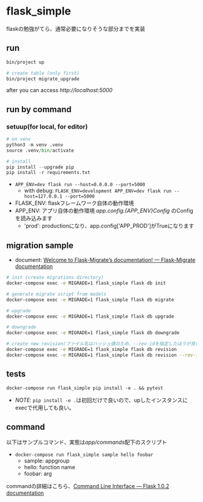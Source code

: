 # flask_simple

flaskの勉強がてら、通常必要になりそうな部分までを実装

## run

```bash
bin/project up

# create table (only first)
bin/project migrate_upgrade
```

after you can access *http://localhost:5000*

## run by command

### setuup(for local, for editor)

```py
# on venv
python3 -m venv .venv
source .venv/bin/activate

# install
pip install --upgrade pip
pip install -r requirements.txt
```

- `APP_ENV=dev flask run --host=0.0.0.0 --port=5000`
  - with debug: `FLASK_ENV=development APP_ENV=dev flask run --host=127.0.0.1 --port=5000`
- FLASK_ENV: flaskフレームワーク自体の動作環境
- APP_ENV: アプリ自体の動作環境 *app.config.{APP_ENV}Config* のConfigを読み込みます
  - 'prod': productionになり、app.config['APP_PROD']がTrueになります

## migration sample

- document: [Welcome to Flask\-Migrate’s documentation\! — Flask\-Migrate documentation](https://flask-migrate.readthedocs.io/en/latest/#command-reference)

```bash
# init (create migrations directory)
docker-compose exec -e MIGRADE=1 flask_simple flask db init

# generate migrate script from models
docker-compose exec -e MIGRADE=1 flask_simple flask db migrate

# upgrade
docker-compose exec -e MIGRADE=1 flask_simple flask db upgrade

# downgrade
docker-compose exec -e MIGRADE=1 flask_simple flask db downgrade

# create new revision(ファイル名はハッシュ値のため、--rev-idを指定したほうが良い)
docker-compose exec -e MIGRADE=1 flask_simple flask db revision
docker-compose exec -e MIGRADE=1 flask_simple flask db revision --rev-id 201903081537_createuser
```

## tests

`docker-compose run flask_simple pip install -e . && pytest`

- *NOTE*: `pip install -e .`は初回だけで良いので、upしたインスタンスにexecで代用しても良い。

## command

以下はサンプルコマンド、実態は*app/commands*配下のスクリプト

- `docker-compose run flask_simple sample hello foobar`
  - sample: appgroup
  - hello: function name
  - foobar: arg

commandの詳細はこちら、[Command Line Interface — Flask 1\.0\.2 documentation](http://flask.pocoo.org/docs/1.0/cli/#custom-commands)
